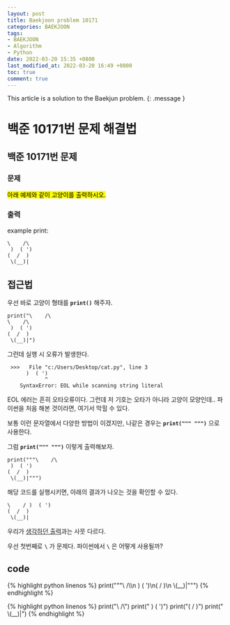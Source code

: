 ```yaml
---
layout: post
title: Baekjoon problem 10171
categories: BAEKJOON
tags:
- BAEKJOON
- Algorithm
- Python
date: 2022-03-20 15:35 +0800
last_modified_at: 2022-03-20 16:49 +0800
toc: true
comment: true
---
```


This article is a solution to the Baekjun problem.
{: .message }

# 백준 10171번 문제 해결법

## 백준 10171번 문제

### 문제

<mark>아래 예제와 같이 고양이를 출력하시오.</mark>

### 출력

example print:
```
\    /\
 )  ( ')
(  /  )
 \(__)|
```

## 접근법
우선 바로 고양이 형태를 **```print()```** 해주자.

```
print("\    /\
\    /\
 )  ( ')
(  /  )
 \(__)|")
```

 그런데 실행 시 오류가 발생한다.
``` 
 >>>   File "c:/Users/Desktop/cat.py", line 3
      )  ( ')
            ^
    SyntaxError: EOL while scanning string literal
```
EOL 에러는 흔히 오타오류이다. 그런데 저 기호는 오타가 아니라 고양이 모양인데..
파이썬을 처음 해본 것이라면, 여기서 막힐 수 있다.
 
보통 이런 문자열에서 다양한 방법이 이겠지만, 나같은 경우는 **```print(""" """)```** 으로 사용한다.
 
그럼 **```print(""" """)```** 이렇게 출력해보자.

```
print("""\    /\
 )  ( ')
(  /  )
 \(__)|""")
```

해당 코드를 실행시키면, 아래의 결과가 나오는 것을 확인할 수 있다.

```
\    / )  ( ')
(  /  )
 \(__)|
```

우리가 [생각하던 출력](#출력)과는 사뭇 다르다.

우선 첫번째로 **```\```** 가 문제다. 파이썬에서 **```\```** 은 어떻게 사용될까?

## code

{% highlight python linenos %}
print("""\\    /\\\n )  ( ')\n(  /  )\n \\(__)|""")
{% endhighlight %}

{% highlight python linenos %}
print("\\    /\\")
print(" )  ( ')")
print("(  /  )")
print(" \\(__)|")
{% endhighlight %}
